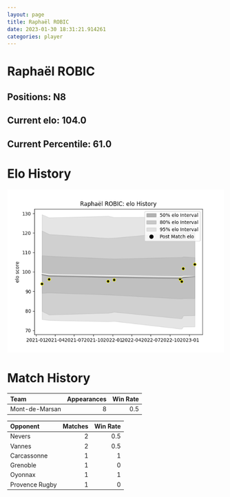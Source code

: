 ```yaml
---  
layout: page  
title: Raphaël ROBIC  
date: 2023-01-30 18:31:21.914261  
categories: player  
---
```

# Raphaël ROBIC

## Positions: N8

## Current elo: 104.0

## Current Percentile: 61.0

# Elo History


![elo history](history_RaphaëlROBIC.png)
# Match History


| Team           |   Appearances |   Win Rate |
|:---------------|--------------:|-----------:|
| Mont-de-Marsan |             8 |        0.5 |

| Opponent       |   Matches |   Win Rate |
|:---------------|----------:|-----------:|
| Nevers         |         2 |        0.5 |
| Vannes         |         2 |        0.5 |
| Carcassonne    |         1 |        1   |
| Grenoble       |         1 |        0   |
| Oyonnax        |         1 |        1   |
| Provence Rugby |         1 |        0   |